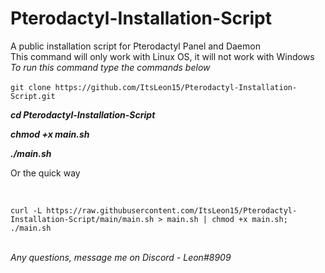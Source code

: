 # Pterodactyl-Installation-Script
A public installation script for Pterodactyl Panel and Daemon <br /> 
This command will only work with Linux OS, it will not work with Windows <br /> 
<i> To run this command type the commands below </i> <br /> 
<br />``git clone https://github.com/ItsLeon15/Pterodactyl-Installation-Script.git``
<p><b><i>cd Pterodactyl-Installation-Script</b></i></p>
<p><b><i>chmod +x main.sh</b></i></p>
<p><b><i>./main.sh</b></i></p>
<p>Or the quick way</p> <br /> 

``curl -L https://raw.githubusercontent.com/ItsLeon15/Pterodactyl-Installation-Script/main/main.sh > main.sh | chmod +x main.sh; ./main.sh`` <br /> 
<br /> 

<i>Any questions, message me on Discord - Leon#8909<i>
